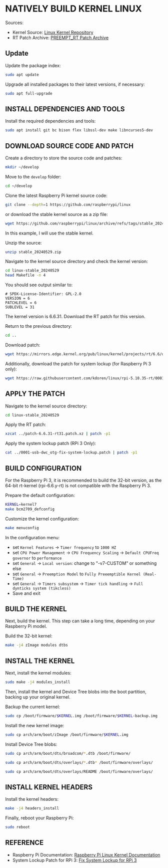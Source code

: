 # NATIVELY BUILD KERNEL LINUX

Sources:

- Kernel Source: [Linux Kernel Repository](https://github.com/raspberrypi/linux)
- RT Patch Archive: [PREEMPT_RT Patch Archive](https://mirrors.edge.kernel.org/pub/linux/kernel/projects/rt/6.6/older/)

## Update

Update the package index:

```bash
sudo apt update
```

Upgrade all installed packages to their latest versions, if necessary:

```bash
sudo apt full-upgrade
```

## INSTALL DEPENDENCIES AND TOOLS

Install the required dependencies and tools:

```bash
sudo apt install git bc bison flex libssl-dev make libncurses5-dev
```

## DOWNLOAD SOURCE CODE AND PATCH

Create a directory to store the source code and patches:

```bash
mkdir ~/develop
```

Move to the `develop` folder:

```bash
cd ~/develop
```

Clone the latest Raspberry Pi kernel source code:

```bash
git clone --depth=1 https://github.com/raspberrypi/linux
```

or download the stable kernel source as a zip file:

```bash
wget https://github.com/raspberrypi/linux/archive/refs/tags/stable_20240529.zip
```

In this example, I will use the stable kernel.

Unzip the source:

```bash
unzip stable_20240529.zip
```

Navigate to the kernel source directory and check the kernel version:

```bash
cd linux-stable_20240529
head Makefile -n 4
```

You should see output similar to:

```text
# SPDX-License-Identifier: GPL-2.0
VERSION = 6
PATCHLEVEL = 6
SUBLEVEL = 31
```

The kernel version is 6.6.31. Download the RT patch for this version.

Return to the previous directory:

```bash
cd ..
```

Download patch:

```bash
wget https://mirrors.edge.kernel.org/pub/linux/kernel/projects/rt/6.6/older/patch-6.6.31-rt31.patch.xz
```

Additionally, download the patch for system lockup (for Raspberry Pi 3 only):

```bash
wget https://raw.githubusercontent.com/kdoren/linux/rpi-5.10.35-rt/0001-usb-dwc_otg-fix-system-lockup.patch
```

## APPLY THE PATCH

Navigate to the kernel source directory:

```bash
cd linux-stable_20240529
```

Apply the RT patch:

```bash
xzcat ../patch-6.6.31-rt31.patch.xz | patch -p1
```

Apply the system lockup patch (RPi 3 Only):

```bash
cat ../0001-usb-dwc_otg-fix-system-lockup.patch | patch -p1
```

## BUILD CONFIGURATION

For the Raspberry Pi 3, it is recommended to build the 32-bit version, as the 64-bit rt-kernel (rpi-6.6.y-rt) is not compatible with the Raspberry Pi 3.

Prepare the default configuration:

```bash
KERNEL=kernel7
make bcm2709_defconfig
```

Customize the kernel configuration:

```bash
make menuconfig
```

In the configuration menu:

- set `Kernel Features` -> `Timer frequency` to `1000 HZ`
- set `CPU Power Management` -> `CPU Frequency Scaling` -> `Default CPUFreq governor` to `performance`
- set `General` -> `Local version`: change to "-v7-CUSTOM" or something else
- set `General` -> `Preemption Model` to `Fully Preeemptible Kernel (Real-Time)`
- set `General` -> `Timers subsystem` -> `Timer tick handling` -> `Full dynticks system (tikcless)`
- Save and exit

## BUILD THE KERNEL

Next, build the kernel. This step can take a long time, depending on your Raspberry Pi model.

Build the 32-bit kernel:

```bash
make -j4 zImage modules dtbs
```

## INSTALL THE KERNEL

Next, install the kernel modules:

```bash
sudo make -j4 modules_install
```

Then, install the kernel and Device Tree blobs into the boot partition, backing up your original kernel.

Backup the current kernel:

```bash
sudo cp /boot/firmware/$KERNEL.img /boot/firmware/$KERNEL-backup.img
```

Install the new kernel image:

```bash
sudo cp arch/arm/boot/zImage /boot/firmware/$KERNEL.img
```

Install Device Tree blobs:

```bash
sudo cp arch/arm/boot/dts/broadcom/*.dtb /boot/firmware/
```

```bash
sudo cp arch/arm/boot/dts/overlays/*.dtb* /boot/firmware/overlays/
```

```bash
sudo cp arch/arm/boot/dts/overlays/README /boot/firmware/overlays/
```

## INSTALL KERNEL HEADERS

Install the kernel headers:

```bash
make -j4 headers_install
```

Finally, reboot your Raspberry Pi:

```bash
sudo reboot
```

## REFERENCE

- Raspberry Pi Documentation: [Raspberry Pi Linux Kernel Documentation](https://www.raspberrypi.com/documentation/computers/linux_kernel.html)
- System Lockup Patch for RPi 3: [Fix System Lockup for RPi 3](https://github.com/kdoren/linux/wiki/Building-PREEMPT_RT-kernel-for-Raspberry-Pi)
